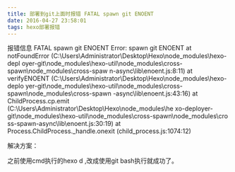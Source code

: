 ```yaml
---
title: 部署到git上面时报错 FATAL spawn git ENOENT
date: 2016-04-27 23:58:01
tags: hexo部署报错
---
```

报错信息
		FATAL spawn git ENOENT
		Error: spawn git ENOENT
		    at notFoundError (C:\Users\Administrator\Desktop\Hexo\node_modules\hexo-depl
		oyer-git\node_modules\hexo-util\node_modules\cross-spawn\node_modules\cross-spaw
		n-async\lib\enoent.js:8:11)
		    at verifyENOENT (C:\Users\Administrator\Desktop\Hexo\node_modules\hexo-deplo
		yer-git\node_modules\hexo-util\node_modules\cross-spawn\node_modules\cross-spawn
		-async\lib\enoent.js:43:16)
		    at ChildProcess.cp.emit (C:\Users\Administrator\Desktop\Hexo\node_modules\he
		xo-deployer-git\node_modules\hexo-util\node_modules\cross-spawn\node_modules\cro
		ss-spawn-async\lib\enoent.js:30:19)
		    at Process.ChildProcess._handle.onexit (child_process.js:1074:12)

解决方案：

之前使用cmd执行的hexo d ,改成使用git bash执行就成功了。